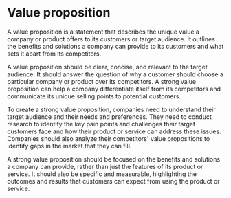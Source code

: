 # Value proposition

A value proposition is a statement that describes the unique value a company or product offers to its customers or target audience. It outlines the benefits and solutions a company can provide to its customers and what sets it apart from its competitors.

A value proposition should be clear, concise, and relevant to the target audience. It should answer the question of why a customer should choose a particular company or product over its competitors. A strong value proposition can help a company differentiate itself from its competitors and communicate its unique selling points to potential customers.

To create a strong value proposition, companies need to understand their target audience and their needs and preferences. They need to conduct research to identify the key pain points and challenges their target customers face and how their product or service can address these issues. Companies should also analyze their competitors' value propositions to identify gaps in the market that they can fill.

A strong value proposition should be focused on the benefits and solutions a company can provide, rather than just the features of its product or service. It should also be specific and measurable, highlighting the outcomes and results that customers can expect from using the product or service.